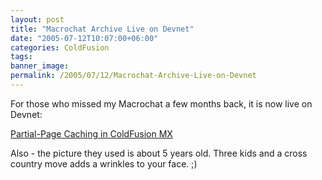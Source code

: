 ```yaml
---
layout: post
title: "Macrochat Archive Live on Devnet"
date: "2005-07-12T10:07:00+06:00"
categories: ColdFusion 
tags: 
banner_image: 
permalink: /2005/07/12/Macrochat-Archive-Live-on-Devnet
---
```


For those who missed my Macrochat a few months back, it is now live on Devnet:

<a href="http://www.macromedia.com/devnet/mx/coldfusion/articles/partialcache_macrochat.html">Partial-Page Caching in ColdFusion MX</a>

Also - the picture they used is about 5 years old. Three kids and a cross country move adds a wrinkles to your face. ;)